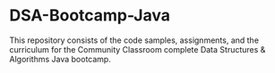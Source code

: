 # DSA-Bootcamp-Java
This repository consists of the code samples, assignments, and the curriculum for the Community Classroom complete Data Structures &amp; Algorithms Java bootcamp.
